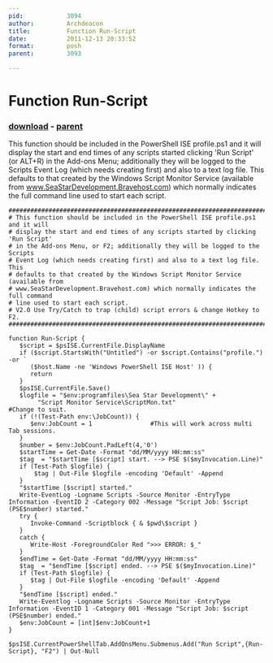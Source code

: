 ```yaml
---
pid:            3094
author:         Archdeacon
title:          Function Run-Script
date:           2011-12-13 20:33:52
format:         posh
parent:         3093

---
```


# Function Run-Script

### [download](//scripts/3094.ps1) - [parent](//scripts/3093.md)

This function should be included in the PowerShell ISE profile.ps1 and it will display the start and end times of any scripts started clicking 'Run Script' (or ALT+R) in the Add-ons Menu; additionally they will be logged to the Scripts Event Log (which needs creating first) and also to a text log file. This defaults to that created by the Windows Script Monitor Service (available from www.SeaStarDevelopment.Bravehost.com) which normally indicates the full command line used to start each script.

```posh
#################################################################################
# This function should be included in the PowerShell ISE profile.ps1 and it will 
# display the start and end times of any scripts started by clicking 'Run Script'
# in the Add-ons Menu, or F2; additionally they will be logged to the Scripts
# Event Log (which needs creating first) and also to a text log file. This 
# defaults to that created by the Windows Script Monitor Service (available from 
# www.SeaStarDevelopment.Bravehost.com) which normally indicates the full command
# line used to start each script.
# V2.0 Use Try/Catch to trap (child) script errors & change Hotkey to F2.
#################################################################################

function Run-Script {
   $script = $psISE.CurrentFile.DisplayName
   if ($script.StartsWith("Untitled") -or $script.Contains("profile.") -or `
      ($host.Name -ne 'Windows PowerShell ISE Host' )) {
      return
   }
   $psISE.CurrentFile.Save()
   $logfile = "$env:programfiles\Sea Star Development\" + 
        "Script Monitor Service\ScriptMon.txt"                   #Change to suit.        
   if (!(Test-Path env:\JobCount)) {
      $env:JobCount = 1                #This will work across multi Tab sessions.
   }
   $number = $env:JobCount.PadLeft(4,'0')
   $startTime = Get-Date -Format "dd/MM/yyyy HH:mm:ss"
   $tag  = "$startTime [$script] start. --> PSE $($myInvocation.Line)"
   if (Test-Path $logfile) {
       $tag | Out-File $logfile -encoding 'Default' -Append
   }
   "$startTime [$script] started." 
   Write-EventLog -Logname Scripts -Source Monitor -EntryType Information -EventID 2 -Category 002 -Message "Script Job: $script (PSE$number) started."
   try {
      Invoke-Command -Scriptblock { & $pwd\$script }
   }
   catch {
      Write-Host -ForegroundColor Red ">>> ERROR: $_"
   }
   $endTime = Get-Date -Format "dd/MM/yyyy HH:mm:ss"
   $tag  = "$endTime [$script] ended. --> PSE $($myInvocation.Line)"
   if (Test-Path $logfile) {
      $tag | Out-File $logfile -encoding 'Default' -Append
   }
   "$endTime [$script] ended."
   Write-Eventlog -Logname Scripts -Source Monitor -EntryType Information -EventID 1 -Category 001 -Message "Script Job: $script (PSE$number) ended."
   $env:JobCount = [int]$env:JobCount+1
}

$psISE.CurrentPowerShellTab.AddOnsMenu.Submenus.Add("Run Script",{Run-Script}, "F2") | Out-Null

```
